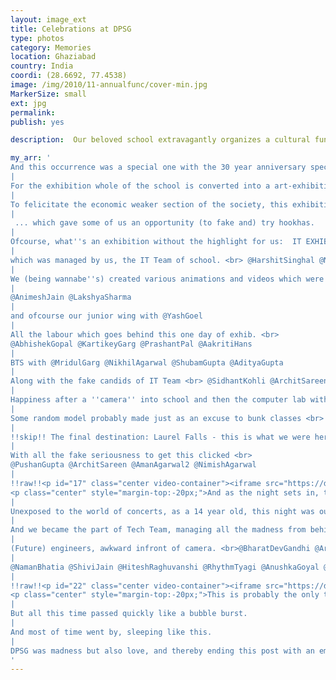 ```yaml
---
layout: image_ext
title: Celebrations at DPSG
type: photos
category: Memories
location: Ghaziabad
country: India
coordi: (28.6692, 77.4538)
image: /img/2010/11-annualfunc/cover-min.jpg
MarkerSize: small
ext: jpg
permalink:
publish: yes

description:  Our beloved school extravagantly organizes a cultural function and exhibition annually with participation of more than 2000 students (*coughs* mandatory 100% participation *coughs*)

my_arr: '
And this occurrence was a special one with the 30 year anniversary special, coupled with us being the 8th standard, which was probably the most fun times.
|
For the exhibition whole of the school is converted into a art-exhibition, with basketball court, football fields, classrooms, corridors giving space to various art forms.
|
To felicitate the economic weaker section of the society, this exhibition a model of a village was erected ..
|
 ... which gave some of us an opportunity (to fake and) try hookhas.
|
Ofcourse, what''s an exhibition without the highlight for us:  IT EXHIBITION
|
which was managed by us, the IT Team of school. <br> @HarshitSinghal @NimishAgarwal
|
We (being wannabe''s) created various animations and videos which were apparently cool for that year :P
|
@AnimeshJain @LakshyaSharma
|
and ofcourse our junior wing with @YashGoel
|
All the labour which goes behind this one day of exhib. <br>
@AbhishekGopal @KartikeyGarg @PrashantPal @AakritiHans
|
BTS with @MridulGarg @NikhilAgarwal @ShubamGupta @AdityaGupta
|
Along with the fake candids of IT Team <br> @SidhantKohli @ArchitSareen @NimishAgarwal
|
Happiness after a ''camera'' into school and then the computer lab with @DhanurKhurana @HarshitKumar
|
Some random model probably made just as an excuse to bunk classes <br> @LakshyaSharma @NimishAgarwal @ArchitSareen @DhanurKhurana @YashBhardwaj
|
!!skip!! The final destination: Laurel Falls - this is what we were here for!!
|
With all the fake seriousness to get this clicked <br>
@PushanGupta @ArchitSareen @AmanAgarwal2 @NimishAgarwal
|
!!raw!!<p id="17" class="center video-container"><iframe src="https://drive.google.com/file/d/1Psqp-wPyCrHcjvQXSOm90uQqnSk2-qdt/preview" width="640" height="480"></iframe>
<p class="center" style="margin-top:-20px;">And as the night sets in, the madness of the annual function kicks in.</p></p>
|
Unexposed to the world of concerts, as a 14 year old, this night was our version of concerts!
|
And we became the part of Tech Team, managing all the madness from behind and avoiding all the dance. <br> @ArchitSareen @NimishAgarwal @SidhantKohli @PushanGupta
|
(Future) engineers, awkward infront of camera. <br>@BharatDevGandhi @ArchitSareen @SidhantKohli @HarshitSinghal @PushanGupta @UtkarshBindal
|
@NamanBhatia @ShiviJain @HiteshRaghuvanshi @RhythmTyagi @AnushkaGoyal @SaumyaAnand @NishantGupta @DakshKohli @VinayakChawla @YashGautam @HarshitKumar @AmanRai
|
!!raw!!<p id="22" class="center video-container"><iframe src="https://drive.google.com/file/d/1iqEP-qYFyubbwzcnXFJZszzrXTBJw0fc/preview" width="640" height="480"></iframe>
<p class="center" style="margin-top:-20px;">This is probably the only time, when you can break all the possinle rules possible of the school and get still survive unscathed <br> PS: Only censored content is available on this page :P</p></p>
|
But all this time passed quickly like a bubble burst.
|
And most of time went by, sleeping like this.
|
DPSG was madness but also love, and thereby ending this post with an embarrassing photo which probably describes my whole experience: crazy high time!
'
---
```

<!-- http://compressjpeg.com -->
<!-- http://compressimage.toolur.com/ 1024, 400-->
<!-- https://ezgif.com/optimize/ remove second and then lossy 50. Best is transparency. Fuzzy 6-->
<!-- https://support.google.com/blogger/thread/1950766?hl=en -->

